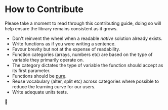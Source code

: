 # How to Contribute

Please take a moment to read through this contributing guide, doing so will help ensure the library remains consistent 
as it grows.

- Don't reinvent the wheel when a readable *native* solution already exists.
- Write functions as if you were writing a sentence. 
- Favour brevity but not at the expense of readability.
- Function categories (arrays, numbers etc) are based on the type of variable they primarily operate on.
- The category dictates the type of variable the function should accept as its first parameter.
- Functions should be [pure](https://en.wikipedia.org/wiki/Pure_function). 
- Reuse vocabulary (alter, split etc) across categories where possible to reduce the learning curve for our users.
- Write adequate units tests.

:gem:
